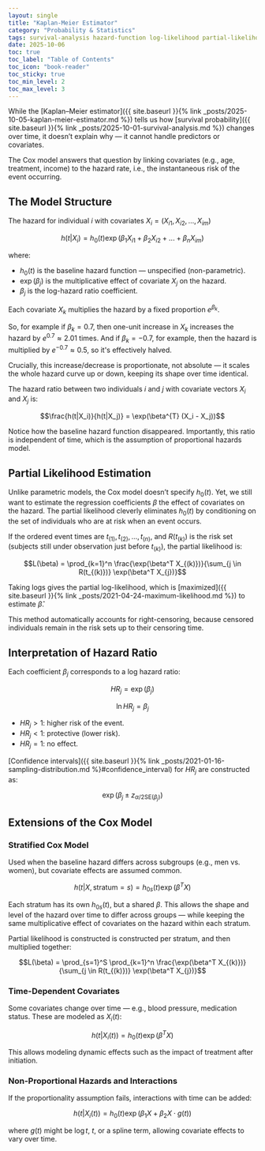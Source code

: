 ```yaml
---
layout: single
title: "Kaplan-Meier Estimator"
category: "Probability & Statistics"
tags: survival-analysis hazard-function log-likelihood partial-likelihood confidence-interval
date: 2025-10-06
toc: true
toc_label: "Table of Contents"
toc_icon: "book-reader"
toc_sticky: true
toc_min_level: 2
toc_max_level: 3
---
```


While the [Kaplan–Meier estimator]({{ site.baseurl }}{% link _posts/2025-10-05-kaplan-meier-estimator.md %}) tells us how [survival probability]({{ site.baseurl }}{% link _posts/2025-10-01-survival-analysis.md %}) changes over time, it doesn’t explain why — it cannot handle predictors or covariates.

The Cox model answers that question by linking covariates (e.g., age, treatment, income) to the hazard rate, i.e., the instantaneous risk of the event occurring.

## The Model Structure

The hazard for individual $i$ with covariates $X_i = (X_{i1}, X_{i2}, ..., X_{im})$

$$h(t|X_i) = h_0(t)\exp(\beta_1 X_{i1} + \beta_2 X_{i2} + ... + \beta_n X_{im})$$

where:
* $h_0(t)$ is the baseline hazard function — unspecified (non-parametric).
* $\exp(\beta_j)$ is the multiplicative effect of covariate $X_j$ on the hazard.
* $\beta_j$ is the log-hazard ratio coefficient.

Each covariate $X_k$ multiplies the hazard by a fixed proportion $e^{\beta_k}$.

So, for example if $\beta_k = 0.7$, then one-unit increase in $X_k$ increases the hazard by $e^{0.7} \approx 2.01$ times. And if $\beta_k = -0.7$, for example, then the hazard is multiplied by $e^{-0.7} \approx 0.5$, so it's effectively halved.

Crucially, this increase/decrease is proportionate, not absolute — it scales the whole hazard curve up or down, keeping its shape over time identical.

The hazard ratio between two individuals $i$ and $j$ with covariate vectors $X_i$ and $X_j$ is:

$$\frac{h(t|X_i)}{h(t|X_j)} = \exp(\beta^{T} (X_i - X_j))$$

Notice how the baseline hazard function disappeared. Importantly, this ratio is independent of time, which is the assumption of proportional hazards model.  

## Partial Likelihood Estimation

Unlike parametric models, the Cox model doesn’t specify $h_0(t)$. Yet, we still want to estimate the regression coefficients $\beta$ the effect of covariates on the hazard. The partial likelihood cleverly eliminates $h_0(t)$ by conditioning on the set of individuals who are at risk when an event occurs.

If the ordered event times are $t_{(1)}, t_{(2)}, ..., t_{(n)}$, and $R(t_{(k)})$ is the risk set (subjects still under observation just before $t_{(k)}$), the partial likelihood is:

$$L(\beta) = \prod_{k=1}^n \frac{\exp(\beta^T X_{(k)})}{\sum_{j \in R(t_{(k)})} \exp(\beta^T X_{j})}$$

Taking logs gives the partial log-likelihood, which is [maximized]({{ site.baseurl }}{% link _posts/2021-04-24-maximum-likelihood.md %}) to estimate $\hat \beta$. 

This method automatically accounts for right-censoring, because censored individuals remain in the risk sets up to their censoring time.

## Interpretation of Hazard Ratio

Each coefficient $\beta_j$ corresponds to a log hazard ratio:

$$HR_j = \exp(\beta_j)$$

$$\ln HR_j = \beta_j$$

* $HR_j > 1$: higher risk of the event.
* $HR_j < 1$: protective (lower risk).
* $HR_j = 1$: no effect.

[Confidence intervals]({{ site.baseurl }}{% link _posts/2021-01-16-sampling-distribution.md %}#confidence_interval) for $HR_j$ are constructed as:

$$\exp(\beta_j \pm z_{\alpha/2 \text{SE}(\beta_j)})$$

## Extensions of the Cox Model

### Stratified Cox Model

Used when the baseline hazard differs across subgroups (e.g., men vs. women), but covariate effects are assumed common.

$$h(t|X, \text{stratum}=s) = h_{0s}(t)\exp(\beta^T X)$$

Each stratum has its own $h_{0s}(t)$, but a shared $\beta$. This allows the shape and level of the hazard over time to differ across groups — while keeping the same multiplicative effect of covariates on the hazard within each stratum.

Partial likelihood is constructed is constructed per stratum, and then multiplied together:

$$L(\beta) = \prod_{s=1}^S \prod_{k=1}^n \frac{\exp(\beta^T X_{(k)})}{\sum_{j \in R(t_{(k)})} \exp(\beta^T X_{j})}$$

### Time-Dependent Covariates

Some covariates change over time — e.g., blood pressure, medication status.
These are modeled as $X_i (t)$:

$$h(t|X_i (t)) = h_{0}(t)\exp(\beta^T X)$$

This allows modeling dynamic effects such as the impact of treatment after initiation.

### Non-Proportional Hazards and Interactions

If the proportionality assumption fails, interactions with time can be added:

$$h(t|X_i (t)) = h_{0}(t)\exp(\beta_1 X + \beta_2 X \cdot g(t))$$

where $g(t)$  might be $\log t$, $t$, or a spline term, allowing covariate effects to vary over time.
